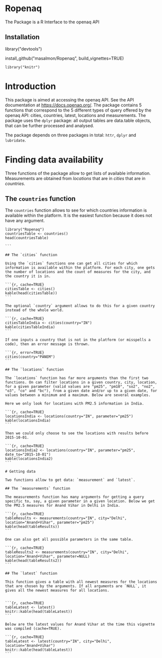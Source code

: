 # Ropenaq
The Package is a R Interface to the openaq API

## Installation
library("devtools")

install_github("masalmon/Ropenaq", build_vignettes=TRUE)


```{r, echo=FALSE}
library("knitr")
``` 

# Introduction

This package is aimed at accessing the openaq API. See the API documentation at <https://docs.openaq.org/>. The package contains 5 functions that correspond to the 5 different types of query offered by the openaq API: cities, countries, latest, locations and measurements. The package uses the `dplyr` package: all output tables are data.table objects, that can be further processed and analysed.

The package depends on three packages in total: `httr`, `dplyr` and `lubridate`.

# Finding data availability

Three functions of the package allow to get lists of available information. Measurements are obtained from *locations* that are in *cities* that are in *countries*. 

## The `countries` function

The `countries` function allows to see for which countries information is available within the platform. It is the easiest function because it does not have any argument.

````{r, warning=FALSE}
library("Ropenaq")
countriesTable <- countries()
head(countriesTable)

```

## The `cities` function

Using the `cities` functions one can get all cities for which information is available within the platform. For each city, one gets the number of locations and the count of measures for the city, and the country it is in.

```{r, cache=TRUE}
citiesTable <- cities()
kable(head(citiesTable))
```

The optional `country` argument allows to do this for a given country instead of the whole world.

```{r, cache=TRUE}
citiesTableIndia <- cities(country="IN")
kable(citiesTableIndia)
```

If one inputs a country that is not in the platform (or misspells a code), then an error message is thrown.

```{r, error=TRUE}
cities(country="PANEM")
```

## The `locations` function

The `locations` function has far more arguments than the first two functions. On can filter locations in a given country, city, location, for a given parameter (valid values are "pm25", "pm10", "so2", "no2", "o3", "co" and "bc"), from a given date and/or up to a given date, for values between a minimum and a maximum. Below are several examples.

Here we only look for locations with PM2.5 information in India.

```{r, cache=TRUE}
locationsIndia <- locations(country="IN", parameter="pm25")
kable(locationsIndia)
```

Then we could only choose to see the locations with results before 2015-10-01.

```{r, cache=TRUE}
locationsIndia2 <- locations(country="IN", parameter="pm25", date_to="2015-10-01")
kable(locationsIndia2)
```

# Getting data

Two functions allow to get data: `measurement` and `latest`.

## The `measurements` function

The measurements function has many arguments for getting a query specific to, say, a given parameter in a given location. Below we get the PM2.5 measures for Anand Vihar in Delhi in India.

```{r, cache=TRUE}
tableResults <- measurements(country="IN", city="Delhi", location="Anand+Vihar", parameter="pm25")
kable(head(tableResults))
```

One can also get all possible parameters in the same table.

```{r, cache=TRUE}
tableResults2 <- measurements(country="IN", city="Delhi", location="Anand+Vihar", parameter=NULL)
kable(head(tableResults2))
```

## The `latest` function

This function gives a table with all newest measures for the locations that are chosen by the arguments. If all arguments are `NULL`, it gives all the newest measures for all locations.


```{r, cache=TRUE}
tableLatest <- latest()
knitr::kable(head(tableLatest))
```

Below are the latest values for Anand Vihar at the time this vignette was compiled (cache=TRUE).

```{r, cache=TRUE}
tableLatest <- latest(country="IN", city="Delhi", location="Anand+Vihar")
knitr::kable(head(tableLatest))
```


